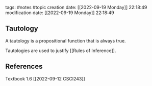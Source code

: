 tags: #notes #topic
creation date: [[2022-09-19 Monday]] 22:18:49
modification date: [[2022-09-19 Monday]] 22:18:49

## Tautology

A tautology is a propositional function that is always true.

Tautologies are used to justify [[Rules of Inference]].



## References
Textbook 1.6
[[2022-09-12 CSCI243]]
